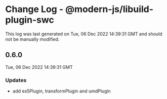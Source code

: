 # Change Log - @modern-js/libuild-plugin-swc

This log was last generated on Tue, 06 Dec 2022 14:39:31 GMT and should not be manually modified.

## 0.6.0
Tue, 06 Dec 2022 14:39:31 GMT

### Updates

- add es5Plugin, transformPlugin and umdPlugin

